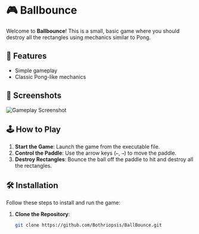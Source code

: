 # 🎮 Ballbounce

Welcome to **Ballbounce**! This is a small, basic game where you should destroy all the rectangles using mechanics similar to Pong.

## 🚀 Features

- Simple gameplay
- Classic Pong-like mechanics

## 📸 Screenshots

![Gameplay Screenshot](path/to/screenshot.png)

## 🕹️ How to Play

1. **Start the Game**: Launch the game from the executable file.
2. **Control the Paddle**: Use the arrow keys (`←`, `→`) to move the paddle.
3. **Destroy Rectangles**: Bounce the ball off the paddle to hit and destroy all the rectangles.

## 🛠️ Installation

Follow these steps to install and run the game:

1. **Clone the Repository**:
   ```bash
   git clone https://github.com/Bothriopsis/BallBounce.git